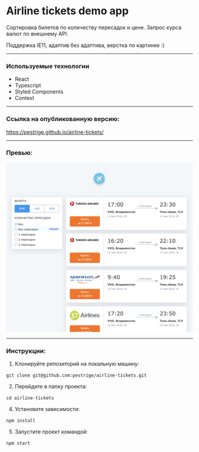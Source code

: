 # Airline tickets demo app

Сортировка билетов по количеству пересадок и цене.
Запрос курса валют по внешнему API.

Поддержка IE11, адаптив без адаптива, верстка по картинке :) 

---
### Используемые технологии
- React
- Typescript
- Styled Components
- Context
 ---
### Ссылка на опубликованную версию:
https://pestrige.github.io/airline-tickets/

---
### Превью:
![Скриншот главной страницы](preview.png)

---
### Инструкции:
1. Клонируйте репозиторий на локальную машину:
~~~
git clone git@github.com:pestrige/airline-tickets.git
~~~
2. Перейдите в папку проекта:
~~~
cd airline-tickets
~~~
4. Установите зависимости:
~~~
npm install
~~~
5. Запустите проект командой:
~~~
npm start
~~~
